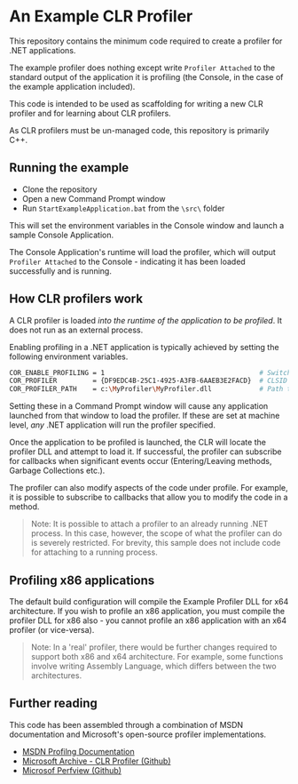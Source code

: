 # An Example CLR Profiler

This repository contains the minimum code required to create a profiler for .NET applications.

The example profiler does nothing except write `Profiler Attached` to the standard output of the application it is profiling (the Console, in the case of the example application included).

This code is intended to be used as scaffolding for writing a new CLR profiler and for learning about CLR profilers.

As CLR profilers must be un-managed code, this repository is primarily C++.

## Running the example

- Clone the repository
- Open a new Command Prompt window
- Run `StartExampleApplication.bat` from the `\src\` folder

This will set the environment variables in the Console window and launch a sample Console Application.

The Console Application's runtime will load the profiler, which will output `Profiler Attached` to the Console - indicating it has been loaded successfully and is running.

## How CLR profilers work

A CLR profiler is loaded _into the runtime of the application to be profiled_. It does not run as an external process.

Enabling profiling in a .NET application is typically achieved by setting the following environment variables.

```bash
COR_ENABLE_PROFILING = 1                                       # Switch on profiling
COR_PROFILER         = {DF9EDC4B-25C1-4925-A3FB-6AAEB3E2FACD}  # CLSID of the profiler
COR_PROFILER_PATH    = c:\MyProfiler\MyProfiler.dll            # Path to the profiler's DLL
```

Setting these in a Command Prompt window will cause any application launched from that window to load the profiler. If these are set at machine level, _any_ .NET application will run the profiler specified. 

Once the application to be profiled is launched, the CLR will locate the profiler DLL and attempt to load it. If successful, the profiler can subscribe for callbacks when significant events occur (Entering/Leaving methods, Garbage Collections etc.).

The profiler can also modify aspects of the code under profile. For example, it is possible to subscribe to callbacks that allow you to modify the code in a method.

> Note: It is possible to attach a profiler to an already running .NET process. In this case, however, the scope of what the profiler can do is severely restricted. For brevity, this sample does not include code for attaching to a running process.


## Profiling x86 applications

The default build configuration will compile the Example Profiler DLL for x64 architecture.
If you wish to profile an x86 application, you must compile the profiler DLL for x86 also - you cannot profile an x86 application with an x64 profiler (or vice-versa).

> Note: In a 'real' profiler, there would be further changes required to support both x86 and x64 architecture. For example, some functions involve writing Assembly Language, which differs between the two architectures.

## Further reading

This code has been assembled through a combination of MSDN documentation and Microsoft's open-source profiler implementations.

- [MSDN Profilng Documentation](https://msdn.microsoft.com/en-us/library/bb384493(v=vs.100).aspx)
- [Microsoft Archive - CLR Profiler (Github)](https://github.com/MicrosoftArchive/clrprofiler)
- [Microsof Perfview (Github)](https://github.com/Microsoft/perfview)
